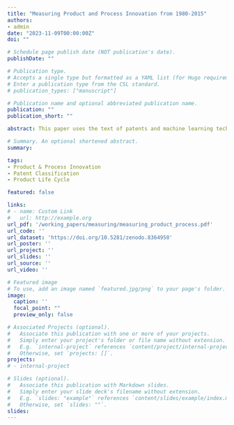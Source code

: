 ```yaml
---
title: "Measuring Product and Process Innovation from 1980-2015"
authors:
- admin
date: "2023-11-09T00:00:00Z"
doi: ""

# Schedule page publish date (NOT publication's date).
publishDate: ""

# Publication type.
# Accepts a single type but formatted as a YAML list (for Hugo requirements).
# Enter a publication type from the CSL standard.
# publication_types: ["manuscript"]

# Publication name and optional abbreviated publication name.
publication: ""
publication_short: ""

abstract: This paper uses the text of patents and machine learning techniques to classify patent claims as product or process innovations for U.S. publicly traded manufacturing firms. I document that the aggregate process share of innovation was on a large and secular decline from 1980-2015, falling from 26% in 1980 to 12% in 2015. I find that the process share is low at the beginning of a firm’s product life cycle, peaks in the middle before plateauing at an intermediate level at the end of the life cycle. The code and data underlying the process classification are publicly available to encourage future research in this area.

# Summary. An optional shortened abstract.
summary: 

tags:
- Product & Process Innovation
- Patent Classification
- Product Life Cycle

featured: false

links:
# - name: Custom Link
#   url: http://example.org
url_pdf: '/working_papers/measuring/measuring_product_process.pdf'
url_code: ''
url_dataset: 'https://doi.org/10.5281/zenodo.8364950'
url_poster: ''
url_project: ''
url_slides: ''
url_source: ''
url_video: ''

# Featured image
# To use, add an image named `featured.jpg/png` to your page's folder. 
image:
  caption: ''
  focal_point: ""
  preview_only: false

# Associated Projects (optional).
#   Associate this publication with one or more of your projects.
#   Simply enter your project's folder or file name without extension.
#   E.g. `internal-project` references `content/project/internal-project/index.md`.
#   Otherwise, set `projects: []`.
projects:
# - internal-project

# Slides (optional).
#   Associate this publication with Markdown slides.
#   Simply enter your slide deck's filename without extension.
#   E.g. `slides: "example"` references `content/slides/example/index.md`.
#   Otherwise, set `slides: ""`.
slides: 
---
```


<!-- This work is driven by the results in my [previous paper](/publication/conference-paper/) on LLMs.

{{% callout note %}}
Create your slides in Markdown - click the *Slides* button to check out the example.
{{% /callout %}}

Add the publication's **full text** or **supplementary notes** here. You can use rich formatting such as including [code, math, and images](https://docs.hugoblox.com/content/writing-markdown-latex/). -->
